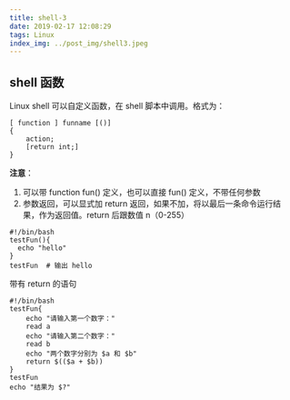 ```yaml
---
title: shell-3
date: 2019-02-17 12:08:29
tags: Linux
index_img: ../post_img/shell3.jpeg
---
```


## shell 函数

Linux shell 可以自定义函数，在 shell 脚本中调用。格式为：

```shell
[ function ] funname [()]
{
    action;
    [return int;]
}
```

**注意**：

 1. 可以带 function fun() 定义，也可以直接 fun() 定义，不带任何参数
 2. 参数返回，可以显式加 return 返回，如果不加，将以最后一条命令运行结果，作为返回值。return 后跟数值 n（0-255）

``` shell
#!/bin/bash
testFun(){
  echo "hello"
}
testFun  # 输出 hello
```

带有 return 的语句

``` shell
#!/bin/bash
testFun{
    echo "请输入第一个数字："
    read a
    echo "请输入第二个数字："
    read b
    echo "两个数字分别为 $a 和 $b"
    return $(($a + $b))
}
testFun
echo "结果为 $?"
```